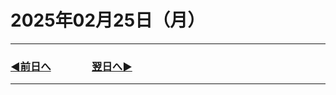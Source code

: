 # 2025年02月25日（月）

---

### [◀️前日へ](https://github.com/yuasys/chatty-journal/blob/main/2025/02/2025-02-24.md)&emsp;&emsp;&emsp;&emsp;[翌日へ▶️](https://github.com/yuasys/chatty-journal/blob/main/2025/02/2025-02-26.md)

---
